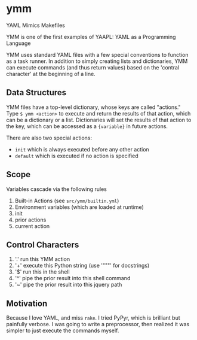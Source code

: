 # ymm
YAML Mimics Makefiles

YMM is one of the first examples of YAAPL: YAML as a Programming Language

YMM uses standard YAML files with a few special conventions to function as a task runner.
In addition to simply creating lists and dictionaries, YMM can execute commands (and thus return values) based on the 'contral character' at the beginning of a line.

## Data Structures

YMM files have a top-level dictionary, whose keys are called "actions."
Type `$ ymm <action>` to execute and return the results of that action, which can be a dictionary or a list.
Dictionaries will set the results of that action to the key, which can be accessed as a `{variable}` in future actions.

There are also two special actions:
* `init` which is always executed before any other action
* `default` which is executed if no action is specified

## Scope

Variables cascade via the following rules

1. Built-in Actions (see `src/ymm/builtin.yml`)
2. Environment variables (which are loaded at runtime)
3. init
4. prior actions
5. current action

## Control Characters

1. '.' run this YMM action
2. '+' execute this Python string (use '"""' for docstrings)
3. '$' run this in the shell
4. '^' pipe the prior result into this shell command
5. '~' pipe the prior result into this jquery path

## Motivation

Because I love YAML, and miss `rake`.
I tried PyPyr, which is brilliant but painfully verbose.
I was going to write a preprocessor, then realized it was simpler to just execute the commands myself.
